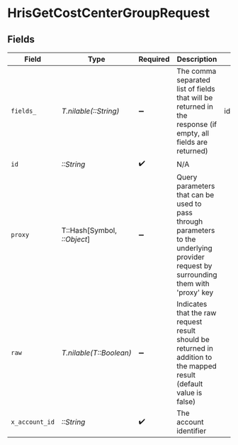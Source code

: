 # HrisGetCostCenterGroupRequest


## Fields

| Field                                                                                                                                                     | Type                                                                                                                                                      | Required                                                                                                                                                  | Description                                                                                                                                               | Example                                                                                                                                                   |
| --------------------------------------------------------------------------------------------------------------------------------------------------------- | --------------------------------------------------------------------------------------------------------------------------------------------------------- | --------------------------------------------------------------------------------------------------------------------------------------------------------- | --------------------------------------------------------------------------------------------------------------------------------------------------------- | --------------------------------------------------------------------------------------------------------------------------------------------------------- |
| `fields_`                                                                                                                                                 | *T.nilable(::String)*                                                                                                                                     | :heavy_minus_sign:                                                                                                                                        | The comma separated list of fields that will be returned in the response (if empty, all fields are returned)                                              | id,remote_id,name,type,distribution_percentage,parent_ids,remote_parent_ids,owner_ids,remote_owner_ids,company_id,remote_company_id,unified_custom_fields |
| `id`                                                                                                                                                      | *::String*                                                                                                                                                | :heavy_check_mark:                                                                                                                                        | N/A                                                                                                                                                       |                                                                                                                                                           |
| `proxy`                                                                                                                                                   | T::Hash[Symbol, *::Object*]                                                                                                                               | :heavy_minus_sign:                                                                                                                                        | Query parameters that can be used to pass through parameters to the underlying provider request by surrounding them with 'proxy' key                      |                                                                                                                                                           |
| `raw`                                                                                                                                                     | *T.nilable(T::Boolean)*                                                                                                                                   | :heavy_minus_sign:                                                                                                                                        | Indicates that the raw request result should be returned in addition to the mapped result (default value is false)                                        |                                                                                                                                                           |
| `x_account_id`                                                                                                                                            | *::String*                                                                                                                                                | :heavy_check_mark:                                                                                                                                        | The account identifier                                                                                                                                    |                                                                                                                                                           |